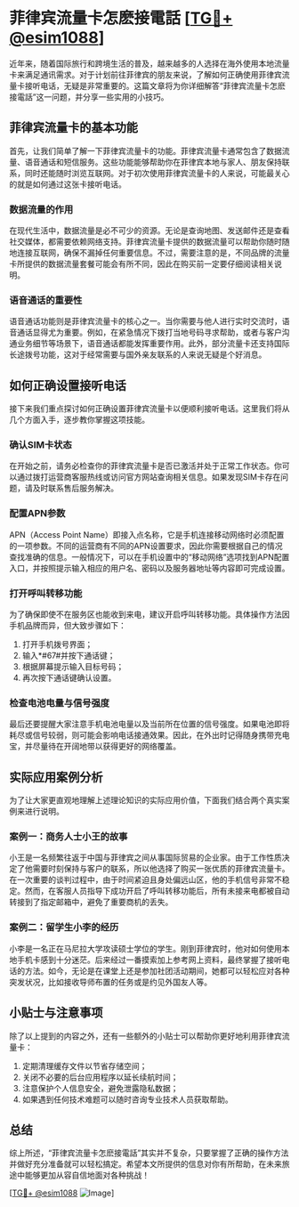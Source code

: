 # 菲律宾流量卡怎麽接電話 [[TG💪+ @esim1088](https://t.me/s/esim1088)]

近年来，随着国际旅行和跨境生活的普及，越来越多的人选择在海外使用本地流量卡来满足通讯需求。对于计划前往菲律宾的朋友来说，了解如何正确使用菲律宾流量卡接听电话，无疑是非常重要的。这篇文章将为你详细解答“菲律宾流量卡怎麽接電話”这一问题，并分享一些实用的小技巧。

## 菲律宾流量卡的基本功能

首先，让我们简单了解一下菲律宾流量卡的功能。菲律宾流量卡通常包含了数据流量、语音通话和短信服务。这些功能能够帮助你在菲律宾本地与家人、朋友保持联系，同时还能随时浏览互联网。对于初次使用菲律宾流量卡的人来说，可能最关心的就是如何通过这张卡接听电话。

### 数据流量的作用

在现代生活中，数据流量是必不可少的资源。无论是查询地图、发送邮件还是查看社交媒体，都需要依赖网络支持。菲律宾流量卡提供的数据流量可以帮助你随时随地连接互联网，确保不漏掉任何重要信息。不过，需要注意的是，不同品牌的流量卡所提供的数据流量套餐可能会有所不同，因此在购买前一定要仔细阅读相关说明。

### 语音通话的重要性

语音通话功能则是菲律宾流量卡的核心之一。当你需要与他人进行实时交流时，语音通话显得尤为重要。例如，在紧急情况下拨打当地号码寻求帮助，或者与客户沟通业务细节等场景下，语音通话都能发挥重要作用。此外，部分流量卡还支持国际长途拨号功能，这对于经常需要与国外亲友联系的人来说无疑是个好消息。

## 如何正确设置接听电话

接下来我们重点探讨如何正确设置菲律宾流量卡以便顺利接听电话。这里我们将从几个方面入手，逐步教你掌握这项技能。

### 确认SIM卡状态

在开始之前，请务必检查你的菲律宾流量卡是否已激活并处于正常工作状态。你可以通过拨打运营商客服热线或访问官方网站查询相关信息。如果发现SIM卡存在问题，请及时联系售后服务解决。

### 配置APN参数

APN（Access Point Name）即接入点名称，它是手机连接移动网络时必须配置的一项参数。不同的运营商有不同的APN设置要求，因此你需要根据自己的情况查找准确的信息。一般情况下，可以在手机设置中的“移动网络”选项找到APN配置入口，并按照提示输入相应的用户名、密码以及服务器地址等内容即可完成设置。

### 打开呼叫转移功能

为了确保即使不在服务区也能收到来电，建议开启呼叫转移功能。具体操作方法因手机品牌而异，但大致步骤如下：
1. 打开手机拨号界面；
2. 输入*#67#并按下通话键；
3. 根据屏幕提示输入目标号码；
4. 再次按下通话键确认设置。

### 检查电池电量与信号强度

最后还要提醒大家注意手机电池电量以及当前所在位置的信号强度。如果电池即将耗尽或信号较弱，则可能会影响电话接通效果。因此，在外出时记得随身携带充电宝，并尽量待在开阔地带以获得更好的网络覆盖。

## 实际应用案例分析

为了让大家更直观地理解上述理论知识的实际应用价值，下面我们结合两个真实案例来进行说明。

### 案例一：商务人士小王的故事

小王是一名频繁往返于中国与菲律宾之间从事国际贸易的企业家。由于工作性质决定了他需要时刻保持与客户的联系，所以他选择了购买一张优质的菲律宾流量卡。在一次重要的谈判过程中，由于时间紧迫且身处偏远山区，他的手机信号非常不稳定。然而，在客服人员指导下成功开启了呼叫转移功能后，所有未接来电都被自动转接到了指定邮箱中，避免了重要商机的丢失。

### 案例二：留学生小李的经历

小李是一名正在马尼拉大学攻读硕士学位的学生。刚到菲律宾时，他对如何使用本地手机卡感到十分迷茫。后来经过一番摸索加上参考网上资料，最终掌握了接听电话的方法。如今，无论是在课堂上还是参加社团活动期间，她都可以轻松应对各种突发状况，比如接收导师布置的任务或是约见外国友人等。

## 小贴士与注意事项

除了以上提到的内容之外，还有一些额外的小贴士可以帮助你更好地利用菲律宾流量卡：

1. 定期清理缓存文件以节省存储空间；
2. 关闭不必要的后台应用程序以延长续航时间；
3. 注意保护个人信息安全，避免泄露隐私数据；
4. 如果遇到任何技术难题可以随时咨询专业技术人员获取帮助。

## 总结

综上所述，“菲律宾流量卡怎麽接電話”其实并不复杂，只要掌握了正确的操作方法并做好充分准备就可以轻松搞定。希望本文所提供的信息对你有所帮助，在未来旅途中能够更加从容自信地面对各种挑战！

[[TG💪+ @esim1088](https://t.me/s/esim1088) ![Image](https://i.postimg.cc/4NQfJmqS/Snipaste-2025-05-13-00-14-12.png)]